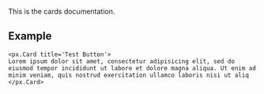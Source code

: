 This is the cards documentation.


## Example

```react
<px.Card title='Test Button'>
Lorem ipsum dolor sit amet, consectetur adipisicing elit, sed do eiusmod tempor incididunt ut labore et dolore magna aliqua. Ut enim ad minim veniam, quis nostrud exercitation ullamco laboris nisi ut aliq
</px.Card>
```
